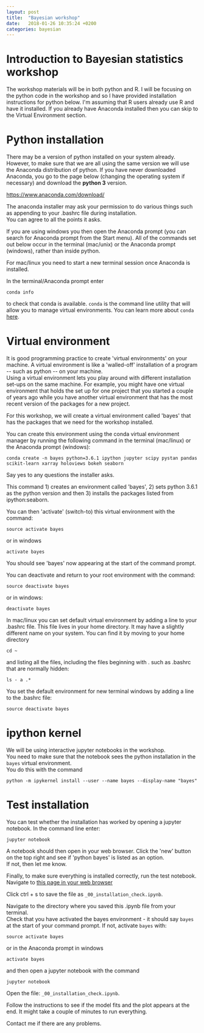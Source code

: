 ```yaml
---
layout: post
title:  "Bayesian workshop"
date:   2018-01-26 10:35:24 +0200
categories: bayesian
---
```

<script type="text/javascript" async
  src="https://cdn.mathjax.org/mathjax/latest/MathJax.js?config=TeX-MML-AM_CHTML">
</script>

# Introduction to Bayesian statistics workshop
The workshop materials will be in both python and R.  I will be focusing on the
python code in the workshop and so I have provided installation instructions
for python below.  I'm assuming that R users already use R and have it installed.
If you already have Anaconda installed then you can skip to the Virtual Environment
section.

# Python installation
There may be a version of python installed on your system already.  However,
to make sure that we are all using the same version we will use
the Anaconda distribution of python.  If you have never downloaded Anaconda,
you go to the page below (changing the operating system if necessary)
and download the **python 3** version.

https://www.anaconda.com/download/

The anaconda installer may ask your permission to do various things such as
appending to your .bashrc file during installation.  
You can agree to all the points it asks.

If you are using windows you then open the Anaconda prompt (you can search for
Anaconda prompt from the Start menu).  All of the commands set out
below occur in the terminal (mac/unix) or the Anaconda prompt (windows),
rather than inside python.

For mac/linux you need to start a new terminal
session once Anaconda is installed.

In the terminal/Anaconda prompt enter
```
conda info
```
to check that conda is available.  ```conda``` is the command line utility that
will allow you to manage virtual environments.  You can learn more
about ```conda``` [here](http://jakevdp.github.io/blog/2016/08/25/conda-myths-and-misconceptions/).


# Virtual environment
It is good programming practice to create 'virtual environments' on your
machine.  A virtual environment is like a 'walled-off' installation of a
program -- such as python -- on your machine.  
Using a virtual environment lets you play around
with different installation set-ups on the same machine.  For example, you might
have one virtual environment that holds the set up for one project
that you started a couple of years ago while you have another virtual environment
that has the most recent version of the packages for a new project.

For this workshop, we will create a virtual environment called 'bayes'
that has the packages that we need for the workshop installed.

You can create this environment using the conda virtual environment manager by running the following command
in the terminal (mac/linux) or the Anaconda prompt (windows):
```
conda create -n bayes python=3.6.1 ipython jupyter scipy pystan pandas scikit-learn xarray holoviews bokeh seaborn
```
Say yes to any questions the installer asks.


This command 1) creates an environment called 'bayes', 2) sets python 3.6.1 as the
python version and then 3) installs the packages listed from ipython:seaborn.  

You can then 'activate' (switch-to) this virtual environment with the command:
```
source activate bayes
```
or in windows

```
activate bayes
```

You should see 'bayes' now appearing at the start of the command prompt.

You can deactivate and return to your root environment with the command:
```
source deactivate bayes
```
or in windows:
```
deactivate bayes
```

In mac/linux you can set default virtual environment by adding a line to your
 .bashrc file.  This file lives in your home directory.  It may have a slightly
 different name on your system.  You can find it by moving to your home directory
 ```
 cd ~
 ```
 and listing all the files, including the files beginning with . such as .bashrc
 that are normally hidden:
 ```
 ls - a .*
```
You set the default environment for new terminal windows by adding a line to the .bashrc file:
```
source deactivate bayes
```

# ipython kernel
We will be using interactive jupyter notebooks in the workshop.  
You need to make sure that the notebook sees the python installation
in the ```bayes``` virtual environment.  
You do this with the command
```
python -m ipykernel install --user --name bayes --display-name "bayes"
```

# Test installation
You can test whether the installation has worked by opening a jupyter notebook.  In the command line enter:
```
jupyter notebook
```

A notebook should then open in your web browser.  Click the 'new' button
on the top right and see if 'python bayes' is listed as an option.  
If not, then let me know.

Finally, to make sure everything is installed correctly, run the test notebook.
Navigate to [this page in your web browser](https://raw.githubusercontent.com/braaannigan/explore_data/master/_00_installation_check.ipynb)

Click ctrl + s to save the file as ```_00_installation_check.ipynb```.

Navigate to the directory where you saved this .ipynb file from your terminal.  
Check that you have activated the bayes environment - it should say ```bayes```
at the start of your command prompt. If not, activate ```bayes``` with:
```
source activate bayes
```
or in the Anaconda prompt in windows

```
activate bayes
```
and then open a jupyter notebook with the command
```
jupyter notebook
```

Open the file: ```_00_installation_check.ipynb```.

Follow the instructions to see if the model fits and the plot appears at the end.
It might take a couple of minutes to run everything.

Contact me if there are any problems.
